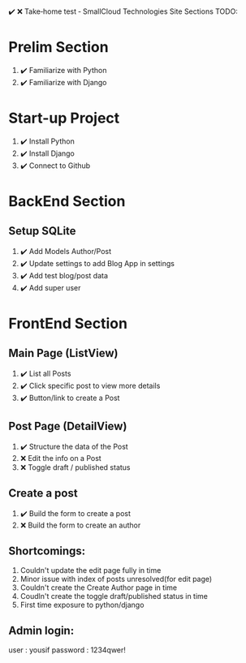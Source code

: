 ✔️ ❌
Take‐home test ‐ SmallCloud Technologies
Site Sections TODO:

# Prelim Section

1. ✔️ Familiarize with Python
2. ✔️ Familiarize with Django

# Start-up Project

1. ✔️ Install Python
2. ✔️ Install Django
3. ✔️ Connect to Github

# BackEnd Section

## Setup SQLite

1. ✔️ Add Models Author/Post
2. ✔️ Update settings to add Blog App in settings
3. ✔️ Add test blog/post data
4. ✔️ Add super user

# FrontEnd Section

## Main Page (ListView)

1. ✔️ List all Posts
2. ✔️ Click specific post to view more details
3. ✔️ Button/link to create a Post

## Post Page (DetailView)

1. ✔️ Structure the data of the Post
2. ❌ Edit the info on a Post
3. ❌ Toggle draft / published status

## Create a post

1. ✔️ Build the form to create a post
2. ❌ Build the form to create an author

## Shortcomings:

1. Couldn't update the edit page fully in time
2. Minor issue with index of posts unresolved(for edit page)
3. Couldn't create the Create Author page in time
4. Coudln't create the toggle draft/published status in time
5. First time exposure to python/django

## Admin login:

user : yousif
password : 1234qwer!
